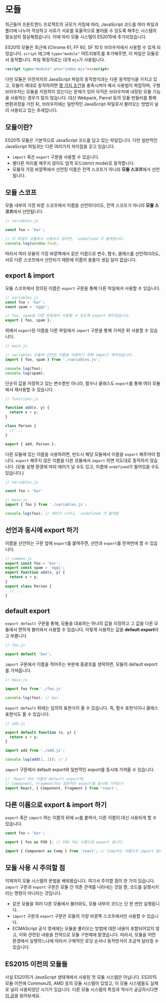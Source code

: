 # 모듈

최근들어 프론트엔드 프로젝트의 규모가 커짐에 따라, JavaScript 코드를 여러 파일과 폴더에 나누어 작성하고 서로가 서로를 효율적으로 불러올 수 있도록 해주는 시스템의 필요성이 절실해졌습니다. 이에 따라 모듈 시스템이 ES2015에 추가되었습니다.

ES2015 모듈은 최근에 (Chrome 61, FF 60, SF 10.1) 브라우저에서 사용할 수 있게 되었습니다. `script` 태그에 `type="module"` 어트리뷰트를 추가해주면, 이 파일은 모듈로서 동작합니다. 파일 확장자로는 대개 `mjs`가 사용됩니다.

```html
<script type="module" src="index.mjs"></script>
```

다만 모듈은 이전까지의 JavaScript 파일의 동작방식과는 다른 동작방식을 가지고 있고, 모듈이 제대로 동작하려면 [몇 가지 조건](https://jakearchibald.com/2017/es-modules-in-browsers/)을 충족시켜야 해서 사용법이 복잡하며, 구형 브라우저는 모듈을 지원하지 않는다는 문제가 있어 아직은 브라우저에 내장된 모듈 기능을 사용하는 경우가 많지 않습니다. 대신 Webpack, Parcel 등의 모듈 번들러를 통해 변환과정을 거친 뒤, 브라우저에는 일반적인 JavaScript 파일로서 불러오는 방법이 널리 사용되고 있는 추세입니다.

## 모듈이란?

ES2015 모듈은 기본적으로 JavaScript 코드를 담고 있는 파일입니다. 다만 일반적인 JavaScript 파일과는 다른 여러가지 차이점을 갖고 있습니다.

- `import` 혹은 `export` 구문을 사용할 수 있습니다.
- 별다른 처리를 해주지 않아도 엄격 모드(strict mode)로 동작합니다.
- 모듈의 가장 바깥쪽에서 선언된 이름은 전역 스코프가 아니라 **모듈 스코프**에서 선언됩니다.

## 모듈 스코프

모듈 내부의 가장 바깥 스코프에서 이름을 선언하더라도, 전역 스코프가 아니라 **모듈 스코프**에서 선언됩니다.

```js
// variables.js

const foo = 'bar';

// 이 파일이 모듈로서 사용되고 있다면, `undefined`가 출력됩니다.
console.log(window.foo);
```

따라서 여러 모듈의 가장 바깥쪽에서 같은 이름으로 변수, 함수, 클래스를 선언하더라도, 서로 다른 스코프에서 선언되기 때문에 이름의 충돌이 생길 일이 없습니다.

## export & import

모듈 스코프에서 정의된 이름은 `export` 구문을 통해 다른 파일에서 사용할 수 있습니다.

```js
// variables.js
const foo = 'bar';
const spam = 'eggs';

// foo, spam을 다른 파일에서 사용할 수 있도록 export 해주었습니다.
export { foo, spam };
```

위에서 `export`된 이름을 다른 파일에서 `import` 구문을 통해 가져온 뒤 사용할 수 있습니다.

```js
// main.js

// variables 모듈에 선언된 이름을 사용하기 위해 import 해주었습니다.
import { foo, spam } from './variables.js';

console.log(foo);
console.log(spam);
```

단순히 값을 저장하고 있는 변수뿐만 아니라, 함수나 클래스도 `export`를 통해 여러 모듈에서 재사용할 수 있습니다.

```js
// functions.js

function add(x, y) {
  return x + y;
}

class Person {
  // ...
}

export { add, Person };
```

다른 모듈에 있는 이름을 사용하려면, 반드시 해당 모듈에서 이름을 `export` 해주어야 합니다. `export` 해주지 않은 이름을 다른 모듈에서 `import` 하면 의도대로 동작하지 않습니다. (모듈 실행 환경에 따라 에러가 날 수도 있고, 이름에 `undefined`가 들어있을 수도 있습니다.)

```js
// variables.js

const foo = 'bar'
```

```js
// main.js
import { foo } from './variables.js';

console.log(foo); // 에러가 나거나, `undefined`가 출력됨
```

## 선언과 동시에 export 하기

이름을 선언하는 구문 앞에 `export`를 붙여주면, 선언과 `export`를 한꺼번에 할 수 있습니다.

```js
// common.js
export const foo = 'bar';
export const spam = 'eggs';
export function add(x, y) {
  return x + y;
}
export class Person {
  // ...
}
```

## default export

`export default` 구문을 통해, 모듈을 대표하는 하나의 값을 지정하고 그 값을 다른 모듈에서 편하게 불러와서 사용할 수 있습니다. 이렇게 사용하는 값을 **default export**라고 부릅니다.

```js
// foo.js

export default 'bar';
```

`import` 구문에서 이름을 적어주는 부분에 중괄호를 생략하면, 모듈의 default export를 가져옵니다.

```js
// main.js

import foo from './foo.js'

console.log(foo); // bar
```

`export default` 뒤에는 임의의 표현식이 올 수 있습니다. 즉, 함수 표현식이나 클래스 표현식도 올 수 있습니다.

```js
// add.js

export default function (x, y) {
  return x + y;
}
```

```js
import add from './add.js';

console.log(add(1, 2)); // 3
```

`import` 구문에서 default export와 일반적인 export를 동시에 가져올 수 있습니다.

```js
// `React`라는 이름의 default export와,
// Component, Fragment라는 일반적인 export를 동시에 가져오기
import React, { Component, Fragment } from 'react';
```

## 다른 이름으로 export & import 하기

`export` 혹은 `import` 하는 이름의 뒤에 `as`를 붙여서, 다른 이름이 대신 사용되게 할 수 있습니다.

```js
const foo = 'bar';

export { foo as FOO }; // FOO 라는 이름으로 export 됩니다.
```

```js
import { Component as Comp } from 'react'; // Comp라는 이름으로 import 됩니다.
```

## 모듈 사용 시 주의할 점

이제까지 모듈 시스템의 문법을 배워봤습니다. 여기서 주의할 점이 한 가지 있습니다. `import` 구문과 `export` 구문은 모듈 간 의존 관계를 나타내는 것일 뿐, 코드를 실행시키라는 명령이 아니라는 것입니다.

- 같은 모듈을 여러 다른 모듈에서 불러와도, 모듈 내부의 코드는 단 한 번만 실행됩니다.
- `import` 구문과 `export` 구문은 모듈의 가장 바깥쪽 스코프에서만 사용할 수 있습니다.
- ECMAScript 공식 명세에는 모듈을 불러오는 방법에 대한 내용이 포함되어있지 않고, 이와 관련된 내용을 전적으로 모듈 구현체에 맡겼습니다. 따라서, 모듈을 어떤 환경에서 실행하느냐에 따라서 구체적인 로딩 순서나 동작방식이 조금씩 달라질 수 있습니다.

## ES2015 이전의 모듈들

사실 ES2015가 JavaScript 생태계에서 사용된 첫 모듈 시스템은 아닙니다. ES2015 모듈 이전에 CommonJS, AMD 등의 모듈 시스템이 있었고, 이 모듈 시스템들도 실제로 널리 사용되었던 시기가 있습니다. 다른 모듈 시스템의 특징과 역사가 궁금하시다면 [이 글](https://d2.naver.com/helloworld/12864)을 읽어보세요.
